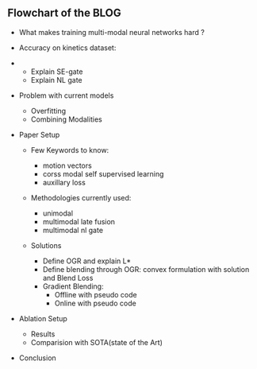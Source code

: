 ## Flowchart of the BLOG



- What makes training multi-modal neural networks hard ?

- Accuracy on kinetics dataset:

- - Explain SE-gate
  - Explain NL gate


- Problem with current models
    - Overfitting
    - Combining Modalities



- Paper Setup
    - Few Keywords to know:
        - motion vectors
        - corss modal self supervised learning
        - auxillary loss

    - Methodologies currently used:
        - unimodal
        - multimodal late fusion
        - multimodal nl gate

    - Solutions
        - Define OGR and explain L*
        - Define blending through OGR: convex formulation with solution and Blend Loss
        - Gradient Blending:
            - Offline with pseudo code
            - Online with pseudo code
        


- Ablation Setup
    - Results
    - Comparision with SOTA(state of the Art)

- Conclusion